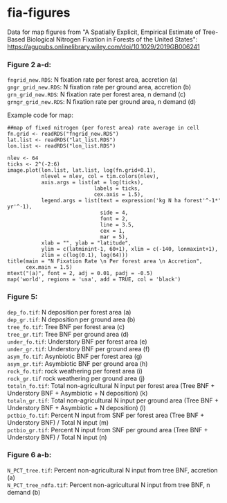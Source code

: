 # fia-figures
Data for map figures from "A Spatially Explicit, Empirical Estimate of Tree-Based Biological Nitrogen Fixation in Forests of the United States": https://agupubs.onlinelibrary.wiley.com/doi/10.1029/2019GB006241

### Figure 2 a-d:
`fngrid_new.RDS`: N fixation rate per forest area, accretion (a)  
`gngr_grid_new.RDS`: N fixation rate per ground area, accretion (b)  
`grn_grid_new.RDS`: N fixation rate per forest area, n demand (c)  
`grngr_grid_new.RDS`: N fixation rate per ground area, n demand (d)  

Example code for map:
```
##map of fixed nitrogen (per forest area) rate average in cell
fn.grid <- readRDS("fngrid_new.RDS")
lat.list <- readRDS("lat_list.RDS")
lon.list <- readRDS("lon_list.RDS")

nlev <- 64
ticks <- 2^(-2:6)
image.plot(lon.list, lat.list, log(fn.grid+0.1), 
           nlevel = nlev, col = tim.colors(nlev),
           axis.args = list(at = log(ticks), 
                            labels = ticks,
                            cex.axis = 1.5),
           legend.args = list(text = expression('kg N ha forest'^-1*' yr'^-1), 
                              side = 4, 
                              font = 2, 
                              line = 3.5, 
                              cex = 1,
                              mar = 5),
           xlab = "", ylab = "latitude",
           ylim = c(latminint-1, 60+1), xlim = c(-140, lonmaxint+1),
           zlim = c(log(0.1), log(64)))
title(main = "N Fixation Rate \n Per forest area \n Accretion", 
      cex.main = 1.5)
mtext("(a)", font = 2, adj = 0.01, padj = -0.5)
map('world', regions = 'usa', add = TRUE, col = 'black')
```

### Figure 5:
`dep_fo.tif`: N deposition per forest area (a)  
`dep_gr.tif`: N deposition per ground area (b)  
`tree_fo.tif`: Tree BNF per forest area (c)  
`tree_gr.tif`: Tree BNF per ground area (d)  
`under_fo.tif`: Understory BNF per forest area (e)  
`under_gr.tif`: Understory BNF per ground area (f)  
`asym_fo.tif`: Asynbiotic BNF per forest area (g)  
`asym_gr.tif`: Asymbiotic BNF per ground area (h)  
`rock_fo.tif`: rock weathering per forest area (i)  
`rock_gr.tif` rock weathering per ground area (j)  
`totaln_fo.tif`: Total non-agricultural N input per forest area (Tree BNF + Understory BNF + Asymbiotic + N deposition) (k)  
`totaln_gr.tif`: Total non-agricultural N input per ground area (Tree BNF + Understory BNF + Asymbiotic + N deposition) (l)  
`pctbio_fo.tif`: Percent N input from SNF per forest area (Tree BNF + Understory BNF) / Total N input (m)  
`pctbio_gr.tif`: Percent N input from SNF per ground area (Tree BNF + Understory BNF) / Total N input (n)  

### Figure 6 a-b:
`N_PCT_tree.tif`: Percent non-agricultural N input from tree BNF, accretion (a)  
`N_PCT_tree_ndfa.tif`: Percent non-agricultural N input from tree BNF, n demand (b)  

